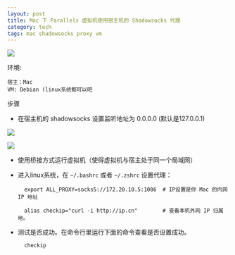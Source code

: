 ```yaml
---
layout: post
title: Mac 下 Parallels 虚拟机使用宿主机的 Shadowsocks 代理
category: tech
tags: mac shadowsocks proxy vm
---
```

![](https://cdn.kelu.org/blog/tags/proxy.jpg)

环境:

    宿主：Mac
    VM: Debian (linux系统都可以吧

步骤

* 在宿主机的 shadowsocks 设置监听地址为 0.0.0.0 (默认是127.0.0.1)

![](https://cdn.kelu.org/blog/2017/07/2017-07-07-12.29.23.jpg)

![](https://cdn.kelu.org/blog/2017/07/2017-07-07-12.29.38.jpg)


* 使用桥接方式运行虚拟机（使得虚拟机与宿主处于同一个局域网）

* 进入linux系统，在 `~/.bashrc` 或者 `~/.zshrc` 设置代理：

        export ALL_PROXY=socks5://172.20.10.5:1086  # IP设置是你 Mac 的内网 IP 地址
        
        alias checkip="curl -i http://ip.cn"        # 查看本机外网 IP 归属地。
    
* 测试是否成功。在命令行里运行下面的命令查看是否设置成功。

        checkip
    
